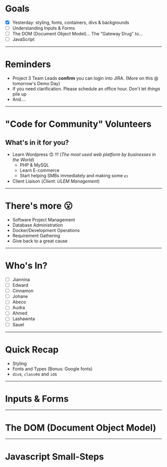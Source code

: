 # Goals

- [x] Yesterday: styling, fonts, containers, divs & backgrounds
- [ ] Understanding Inputs & Forms
- [ ] The DOM (Document Object Model)... The "Gateway Drug" to...
- [ ] JavaScript

----

# Reminders

- Project 3 Team Leads **confirm** you can login into JIRA. (More on this @ tomorrow's Demo Day)
- If you need clarification. Please schedule an office hour. Don't let _things_ pile up
- And....

----

# "Code for Community" Volunteers
## What's in it for you?
- Learn Wordpress 😊 !!! (_The most used web platform by businesses in the World_)
	- PHP & MySQL
	- Learn E-commerce 
	- Start helping SMBs immediately and making some 💵
- Client Liaison (_Client: ULEM Management_)

----

# There's more 😮

- Software Project Management
- Database Administration
- Docker/Development Operations
- Requirement Gathering
- Give back to a great cause

---- 

# Who's In?

- [ ] Jiannina
- [ ] Edward
- [ ] Cinnamon
- [ ] Johane
- [ ] Abeco
- [ ] Audra
- [ ] Ahmed
- [ ] Lashawnta
- [ ] Sauel

----

# Quick Recap
- Styling
- Fonts and Types (Bonus: Google fonts)
- `div`s, `class`es and `id`s

----

# Inputs & Forms

----

# The DOM (Document Object Model)

----

# Javascript Small-Steps
